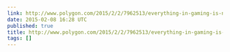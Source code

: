 ```yaml
---
link: http://www.polygon.com/2015/2/2/7962513/everything-in-gaming-is-not-fine-and-thats-fine
date: 2015-02-08 16:28 UTC
published: true
title: http://www.polygon.com/2015/2/2/7962513/everything-in-gaming-is-not-fine-and-thats-fine
tags: []
---
```



